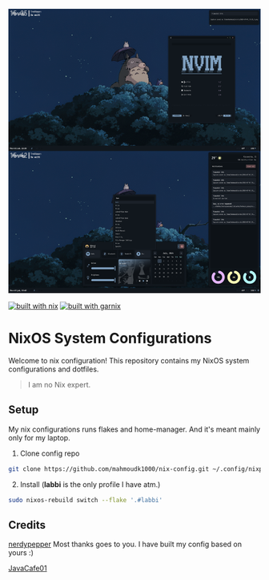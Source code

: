 ![awesomewm desktop screenshot](https://github.com/mahmoudk1000/nix-config/blob/main/assets/awesomewm.png)

[![built with nix](https://builtwithnix.org/badge.svg)](https://builtwithnix.org)
[![built with garnix](https://img.shields.io/endpoint?url=https%3A%2F%2Fgarnix.io%2Fapi%2Fbadges%2Fmahmoudk1000%2Fnix-config%3Fbranch%3Dmain)](https://garnix.io)

# NixOS System Configurations

Welcome to nix configuration! This repository contains my NixOS system configurations and dotfiles.

> I am no Nix expert.

## Setup

My nix configurations runs flakes and home-manager. And it's meant mainly only for my laptop.

1. Clone config repo

```bash
git clone https://github.com/mahmoudk1000/nix-config.git ~/.config/nixpkgs
```

2. Install (**labbi** is the only profile I have atm.)

```bash
sudo nixos-rebuild switch --flake '.#labbi'
```

## Credits

[nerdypepper](https://git.peppe.rs/config/nixos/about/) Most thanks goes to you. I have built my config based on yours :)

[JavaCafe01](https://github.com/JavaCafe01/frostedflakes)
